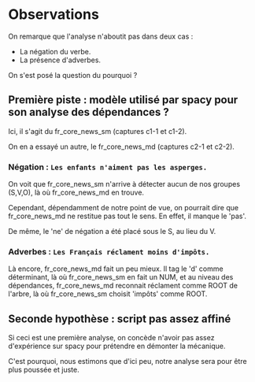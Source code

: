 # Observations

On remarque que l'analyse n'aboutit pas dans deux cas :
- La négation du verbe.
- La présence d'adverbes.

On s'est posé la question du pourquoi ?

## Première piste : modèle utilisé par spacy pour son analyse des dépendances ?

Ici, il s'agit du fr_core_news_sm (captures c1-1 et c1-2).

On en a essayé un autre, le fr_core_news_md (captures c2-1 et c2-2).

### Négation : `Les enfants n'aiment pas les asperges.`

On voit que fr_core_news_sm n'arrive à détecter aucun de nos groupes (S,V,O), là où fr_core_news_md en trouve.

Cependant, dépendamment de notre point de vue, on pourrait dire que fr_core_news_md ne restitue pas tout le sens. En effet, il manque le 'pas'. 

De même, le 'ne' de négation a été placé sous le S, au lieu du V. 

### Adverbes : `Les Français réclament moins d'impôts.`

Là encore, fr_core_news_md fait un peu mieux. Il tag le 'd' comme déterminant, là où fr_core_news_sm en fait un NUM, et au niveau des dépendances, fr_core_news_md reconnait réclament comme ROOT de l'arbre, là où fr_core_news_sm choisit 'impôts' comme ROOT.

## Seconde hypothèse : script pas assez affiné

Si ceci est une première analyse, on concède n'avoir pas assez d'expérience sur spacy pour prétendre en démonter la mécanique.

C'est pourquoi, nous estimons que d'ici peu, notre analyse sera pour être plus poussée et juste.
